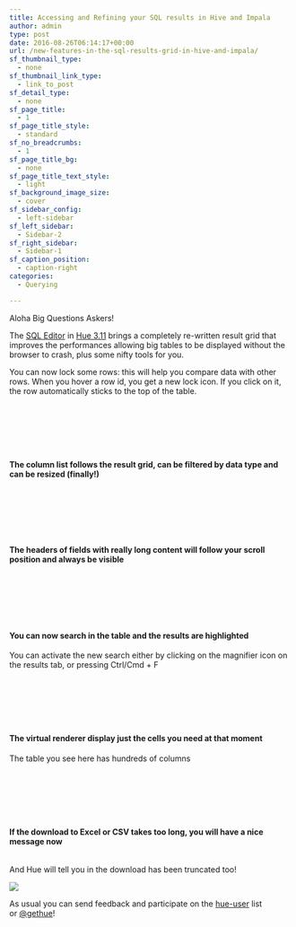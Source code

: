 ```yaml
---
title: Accessing and Refining your SQL results in Hive and Impala
author: admin
type: post
date: 2016-08-26T06:14:17+00:00
url: /new-features-in-the-sql-results-grid-in-hive-and-impala/
sf_thumbnail_type:
  - none
sf_thumbnail_link_type:
  - link_to_post
sf_detail_type:
  - none
sf_page_title:
  - 1
sf_page_title_style:
  - standard
sf_no_breadcrumbs:
  - 1
sf_page_title_bg:
  - none
sf_page_title_text_style:
  - light
sf_background_image_size:
  - cover
sf_sidebar_config:
  - left-sidebar
sf_left_sidebar:
  - Sidebar-2
sf_right_sidebar:
  - Sidebar-1
sf_caption_position:
  - caption-right
categories:
  - Querying

---
```

Aloha Big Questions Askers!

The [SQL Editor][1] in [Hue 3.11][2] brings a completely re-written result grid that improves the performances allowing big tables to be displayed without the browser to crash, plus some nifty tools for you.

You can now lock some rows: this will help you compare data with other rows. When you hover a row id, you get a new lock icon. If you click on it, the row automatically sticks to the top of the table.

<img data-gifffer="https://cdn.gethue.com/uploads/2016/08/lock_rows.gif"  />

<h4 style="margin-top: 100px;">
  The column list follows the result grid, can be filtered by data type and can be resized (finally!)
</h4>

<img data-gifffer="https://cdn.gethue.com/uploads/2016/08/column_list.gif"  />

<h4 style="margin-top: 100px;">
  The headers of fields with really long content will follow your scroll position and always be visible
</h4>

<img class="aligncenter size-large wp-image-4373" data-gifffer="https://cdn.gethue.com/uploads/2016/08/headers.gif"  />

<h4 style="margin-top: 100px;">
  You can now search in the table and the results are highlighted
</h4>

You can activate the new search either by clicking on the magnifier icon on the results tab, or pressing Ctrl/Cmd + F

<img class="aligncenter size-large wp-image-4374" data-gifffer="https://cdn.gethue.com/uploads/2016/08/search.gif"  />

<h4 style="margin-top: 100px;">
  The virtual renderer display just the cells you need at that moment
</h4>

The table you see here has hundreds of columns

<img data-gifffer="https://cdn.gethue.com/uploads/2016/08/virtual_renderer.gif"  />

<h4 style="margin-top: 100px;">
  If the download to Excel or CSV takes too long, you will have a nice message now
</h4>

<img data-gifffer="https://cdn.gethue.com/uploads/2016/08/downloadwait.gif"  />

And Hue will tell you in the download has been truncated too!

[<img class="aligncenter size-medium wp-image-4441" src="https://cdn.gethue.com/uploads/2016/08/Screenshot-2016-08-25-19.37.26-300x129.jpg"  />][3]

As usual you can send feedback and participate on the [hue-user][4] list or [@gethue][5]!

&nbsp;

 [1]: https://gethue.com/sql-editor/
 [2]: https://gethue.com/hue-3-11-with-its-new-s3-browser-and-sql-autocomplete-is-out/
 [3]: https://cdn.gethue.com/uploads/2016/08/Screenshot-2016-08-25-19.37.26.jpg
 [4]: http://groups.google.com/a/cloudera.org/group/hue-user
 [5]: https://twitter.com/gethue
